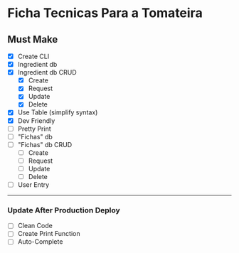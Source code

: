 # Ficha Tecnicas Para a Tomateira

## Must Make

- [x] Create CLI
- [x] Ingredient db
- [x] Ingredient db CRUD
  - [x] Create
  - [x] Request
  - [x] Update
  - [x] Delete
- [x] Use Table (simplify syntax)
- [x] Dev Friendly
- [ ] Pretty Print
- [ ] "Fichas" db
- [ ] "Fichas" db CRUD
  - [ ] Create
  - [ ] Request
  - [ ] Update
  - [ ] Delete
- [ ] User Entry

---

### Update After Production Deploy

- [ ] Clean Code
- [ ] Create Print Function
- [ ] Auto-Complete
